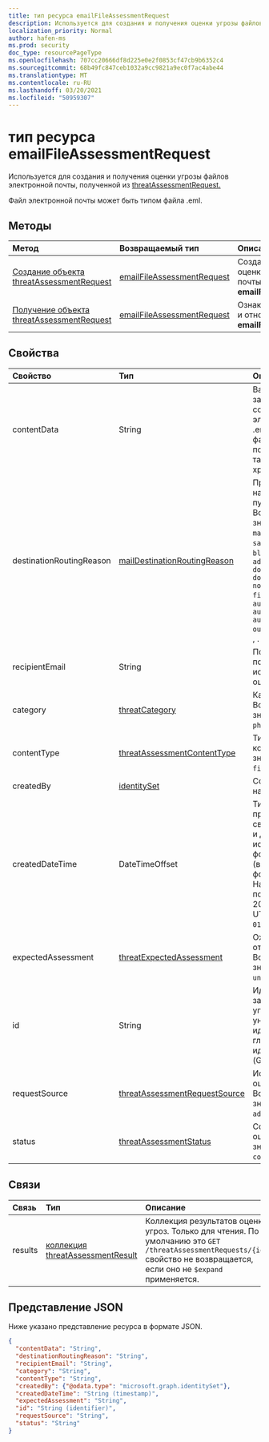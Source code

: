 ```yaml
---
title: тип ресурса emailFileAssessmentRequest
description: Используется для создания и получения оценки угрозы файлов электронной почты.
localization_priority: Normal
author: hafen-ms
ms.prod: security
doc_type: resourcePageType
ms.openlocfilehash: 707cc20666df8d225e0e2f0853cf47cb9b6352c4
ms.sourcegitcommit: 68b49fc847ceb1032a9cc9821a9ec0f7ac4abe44
ms.translationtype: MT
ms.contentlocale: ru-RU
ms.lasthandoff: 03/20/2021
ms.locfileid: "50959307"
---
```

# <a name="emailfileassessmentrequest-resource-type"></a>тип ресурса emailFileAssessmentRequest

Используется для создания и получения оценки угрозы файлов электронной почты, полученной из [threatAssessmentRequest.](threatAssessmentRequest.md)

Файл электронной почты может быть типом файла .eml.

## <a name="methods"></a>Методы

| Метод       | Возвращаемый тип | Описание |
|:-------------|:------------|:------------|
| [Создание объекта threatAssessmentRequest](../api/informationprotection-post-threatassessmentrequests.md) | [emailFileAssessmentRequest](emailFileAssessmentRequest.md) | Создайте новый запрос на оценку файлов электронной почты, разместив объект **emailFileAssessmentRequest.** |
| [Получение объекта threatAssessmentRequest](../api/threatassessmentrequest-get.md) | [emailFileAssessmentRequest](emailfileassessmentrequest.md) | Ознакомьтесь с свойствами и отношениями объекта **emailFileAssessmentRequest.** |

## <a name="properties"></a>Свойства

| Свойство     | Тип        | Описание |
|:-------------|:------------|:------------|
|contentData|String|Base64 закодированное содержимое файлов электронной почты .eml. Содержимое файла не может получить обратно, так как оно не хранится.|
|destinationRoutingReason|[mailDestinationRoutingReason](enums.md#maildestinationroutingreason-values)|Причина направления почты в пункт назначения. Возможные значения: `none` `mailFlowRule` , , , , , `safeSender` , `blockedSender` , `advancedSpamFiltering` `domainAllowList` `domainBlockList` `notInAddressBook` `firstTimeSender` , `autoPurgeToInbox` `autoPurgeToJunk` `autoPurgeToDeleted` `outbound` `notJunk` `junk` , .|
|recipientEmail|String|Получатель почты, политики которого используются для оценки почты.|
|category|[threatCategory](enums.md#threatcategory-values)|Категория угроз. Возможные значения: `spam`, `phishing`, `malware`.|
|contentType|[threatAssessmentContentType](enums.md#threatassessmentcontenttype-values)|Тип оценки угрозы контента. Возможные значения: `mail`, `url`, `file`.|
|createdBy|[identitySet](identityset.md)|Создатель запроса на оценку угроз.|
|createdDateTime|DateTimeOffset|Тип Timestamp представляет сведения о времени и дате с использованием формата ISO 8601 (всегда применяется формат UTC). Например, значение полуночи 1 января 2014 г. в формате UTC: `2014-01-01T00:00:00Z`.|
|expectedAssessment|[threatExpectedAssessment](enums.md#threatexpectedassessment-values)|Ожидаемая оценка от подавщика. Возможные значения: `block`, `unblock`.|
|id|String|Идентификатор запроса на оценку угрозы — это уникальный идентификатор глобального идентификатора (GUID).|
|requestSource|[threatAssessmentRequestSource](enums.md#threatassessmentrequestsource-values)|Источник запроса на оценку угроз. Возможные значения: `user`, `administrator`.|
|status|[threatAssessmentStatus](enums.md#threatassessmentstatus-values)|Состояние процесса оценки. Возможные значения: `pending`, `completed`.|

## <a name="relationships"></a>Связи

| Связь | Тип        | Описание |
|:-------------|:------------|:------------|
|results|[коллекция threatAssessmentResult](threatassessmentresult.md)|Коллекция результатов оценки угроз. Только для чтения. По умолчанию это `GET /threatAssessmentRequests/{id}` свойство не возвращается, если оно не `$expand` применяется.|

## <a name="json-representation"></a>Представление JSON

Ниже указано представление ресурса в формате JSON.

<!-- {
  "blockType": "resource",
  "optionalProperties": [

  ],
  "@odata.type": "microsoft.graph.emailFileAssessmentRequest",
  "keyProperty": "id"
}-->

```json
{
  "contentData": "String",
  "destinationRoutingReason": "String",
  "recipientEmail": "String",
  "category": "String",
  "contentType": "String",
  "createdBy": {"@odata.type": "microsoft.graph.identitySet"},
  "createdDateTime": "String (timestamp)",
  "expectedAssessment": "String",
  "id": "String (identifier)",
  "requestSource": "String",
  "status": "String"
}
```

<!-- uuid: 16cd6b66-4b1a-43a1-adaf-3a886856ed98
2019-02-04 14:57:30 UTC -->
<!-- {
  "type": "#page.annotation",
  "description": "emailFileAssessmentRequest resource",
  "keywords": "",
  "section": "documentation",
  "tocPath": ""
}-->

